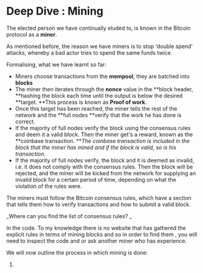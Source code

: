 # Deep Dive : Mining

The elected person we have continually eluded to, is known in the Bitcoin protocol as a **miner**.

As mentioned before, the reason we have miners is to stop 'double spend' attacks, whereby a bad actor tries to spend the same funds twice.

Formalising, what we have learnt so far:

* Miners choose transactions from the **mempool**, they are batched into **blocks**
* The miner then iterates through the **nonce** value in the **block header, **hashing the block each time until the output is below the desired **target. **This process is known as **Proof of work**.
* Once this target has been reached, the miner tells the rest of the network and the **full nodes **verify that the work he has done is correct.
* If the majority of full nodes verify the block using the consensus rules and deem it a valid block. Then the miner get's a reward, known as the **coinbase transaction. **_The coinbase transaction is included in the block that the miner has mined and if the block is valid, so is his transaction._
* If the majority of full nodes verify, the block and it is deemed as invalid, i.e. it does not comply with the consensus rules. Then the block will be rejected, and the miner will be kicked from the network for supplying an invalid block for a certain period of time, depending on what the violation of the rules were.

The miners must follow the Bitcoin consensus rules, which have a section that tells them how to verify transactions and how to submit a valid block.

_Where can you find the list of consensus rules? _

In the code. To my knowledge there is no website that has gathered the explicit rules in terms of mining blocks and so in order to find them , you will need to inspect the code and or ask another miner who has experience.

We will now outline the process in which mining is done:

1. 


